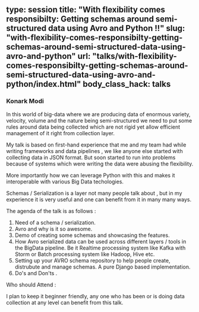type: session
title: "With flexibility comes responsibilty: Getting schemas around semi-structured data using Avro and Python !!"
slug: "with-flexibility-comes-responsibilty-getting-schemas-around-semi-structured-data-using-avro-and-python"
url: "talks/with-flexibility-comes-responsibilty-getting-schemas-around-semi-structured-data-using-avro-and-python/index.html"
body_class_hack: talks
---

### Konark Modi

In this world of big-data where we are producing data of enormous variety, velocity, volume and the nature being semi-structured we need to put some rules around data being collected which are not rigid yet allow efficient management of it right from collection layer.

My talk is based on first-hand experience that me and my team had while writing frameworks and data pipelines , we like anyone else started with collecting data in JSON format. But soon started to run into problems because of systems which were writing the data were abusing the flexibility.

More importantly how we can leverage Python with this and makes it interoperable with various Big Data techologies.

Schemas  / Serialization is a layer not many people talk about , but in my experience it is very useful and one can benefit from it in many many ways.


The agenda of the talk is as follows :

1. Need of a schema / serialization.
2. Avro and why is it so awesome.
3. Demo of creating some schemas and showcasing the features.
4. How Avro serialized data can be used across different layers / tools in the BigData pipeline. Be it Realtime processing system like Kafka with Storm or Batch processing system like Hadoop, Hive etc.
5. Setting up your AVRO schema repository to help people create, distrubute and manage schemas. A pure Django based implementation.
6.  Do's and Don'ts .


Who should Attend :

I plan to keep it beginner friendly, any one who has been or is doing data collection at any level can benefit from this talk. 

